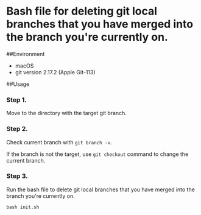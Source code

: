 # Bash file for deleting git local branches that you have merged into the branch you're currently on.

##Environment
- macOS
- git version 2.17.2 (Apple Git-113)

##Usage
### Step 1.
Move to the directory with the target git branch.

### Step 2.
Check current branch with
 `git branch -v`.
 
If the branch is not the target, use `git checkout` command to change the current branch.
 
### Step 3.

Run the bash file to delete git local branches that you have merged into the branch you're currently on.

```
bash init.sh
```